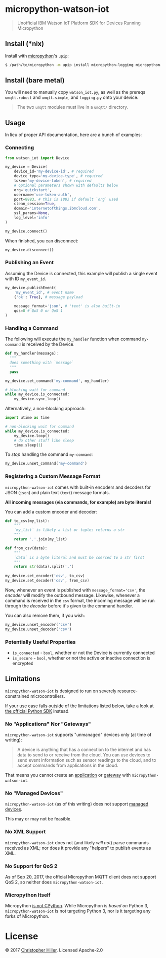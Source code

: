 # micropython-watson-iot

> Unofficial IBM Watson IoT Platform SDK for Devices Running Micropython

## Install (*nix)

Install with [micropython](https://github.com/micropython/micropython)'s `upip`:

```bash
$ /path/to/micropython -m upip install micropython-logging micropython-umqtt.simple micropython-umqtt.robust micropython-watson-iot
```

## Install (bare metal)

You will need to manually copy `watson_iot.py`, as well as the prereqs `umqtt.robust` and `umqtt.simple`, and `logging.py` onto your device.

> The two `umqtt` modules must live in a `umqtt/` directory.

## Usage

In lieu of proper API documentation, here are a bunch of examples:

### Connecting

```python
from watson_iot import Device

my_device = Device(
    device_id='my-device-id', # required
    device_type='my-device-type', # required
    token='my-device-token', # required
    # optional parameters shown with defaults below
    org='quickstart', 
    username='use-token-auth',
    port=8883, # this is 1883 if default `org` used
    clean_session=True,
    domain='internetofthings.ibmcloud.com',
    ssl_params=None,
    log_level='info'
)

my_device.connect()
```

When finished, you can disconnect:

```python
my_device.disconnect()
```

### Publishing an Event

Assuming the Device is connected, this example will publish a single event with ID `my_event_id`.

```python
my_device.publishEvent(
    'my_event_id', # event name
    {'ok': True}, # message payload
    
    message_format='json', # 'text' is also built-in
    qos=0 # QoS 0 or QoS 1
)
```

### Handling a Command

The following will execute the `my_handler` function when command `my-command` is received by the Device.

```python
def my_handler(message):
  """
  does something with `message`
  """
  pass

my_device.set_command('my-command', my_handler)

# blocking wait for command
while my_device.is_connected:
    my_device.sync_loop()
```

Alternatively, a non-blocking approach:

```python
import utime as time

# non-blocking wait for command
while my_device.is_connected:
    my_device.loop()
    # do other stuff like sleep
    time.sleep(1)
```

To *stop* handling the command `my-command`:

```python
my_device.unset_command('my-command')
```

### Registering a Custom Message Format

`micropython-watson-iot` comes with built-in encoders and decoders for JSON (`json`) and plain text (`text`) message formats.

**All incoming messages (via commands, for example) are byte literals!** 

You can add a custom encoder and decoder:

```python
def to_csv(my_list):
    """
    `my_list` is likely a list or tuple; returns a str
    """
    return ','.join(my_list)

def from_csv(data):
    """
    `data` is a byte literal and must be coerced to a str first
    """
    return str(data).split(',')
    
my_device.set_encoder('csv', to_csv)
my_device.set_decoder('csv', from_csv)
```

Now, whenever an event is published with `message_format='csv'`, the *encoder* will modify the outbound message.  Likewise, whenever a command is received in the `csv` format, the incoming message will be run through the *decoder* before it's given to the command handler.

You can also remove them, if you wish:

```python
my_device.unset_encoder('csv')
my_device.unset_decoder('csv')
```

### Potentially Useful Properties

- `is_connected` - `bool`, whether or not the Device is currently connected
- `is_secure` - `bool`, whether or not the active or inactive connection is encrypted

## Limitations

`micropython-watson-iot` is designed to run on severely resource-constrained microcontrollers.

If your use case falls outside of the limitations listed below, take a look at [the official Python SDK](https://github.com/ibm-watson-iot/iot-python) instead.

### No "Applications" Nor "Gateways"

`micropython-watson-iot` supports "unmanaged" devices only (at time of writing):

> A device is anything that has a connection to the internet and has data to send to or receive from the cloud. You can use devices to send event information such as sensor readings to the cloud, and to accept commands from applications in the cloud.

That means you cannot create an [application](https://console.bluemix.net/docs/services/IoT/applications/app_dev_index.html#app_dev_index) or [gateway](https://console.bluemix.net/docs/services/IoT/gateways/gw_dev_index.html#gw_dev_index)  with `micropython-watson-iot`.

### No "Managed Devices"

`micropython-watson-iot` (as of this writing) does not support [managed devices](https://console.bluemix.net/docs/services/IoT/devices/device_mgmt/index.html#index).

This may or may not be feasible.

### No XML Support

`micropython-watson-iot` does not (and likely *will not*) parse commands received as XML; nor does it provide any "helpers" to publish events as XML.  

### No Support for QoS 2

As of Sep 20, 2017, the official Micropython MQTT client does not support QoS 2, so neither does `micropython-watson-iot`.

### Micropython Itself

Micropython [is not CPython](http://docs.micropython.org/en/latest/pyboard/genrst/index.html).  While Micropython is *based on* Python 3, `micropython-watson-iot` is not targeting Python 3, nor is it targeting any forks of Micropython.

# License

© 2017 [Christopher Hiller](https://boneskull.com).  Licensed Apache-2.0
